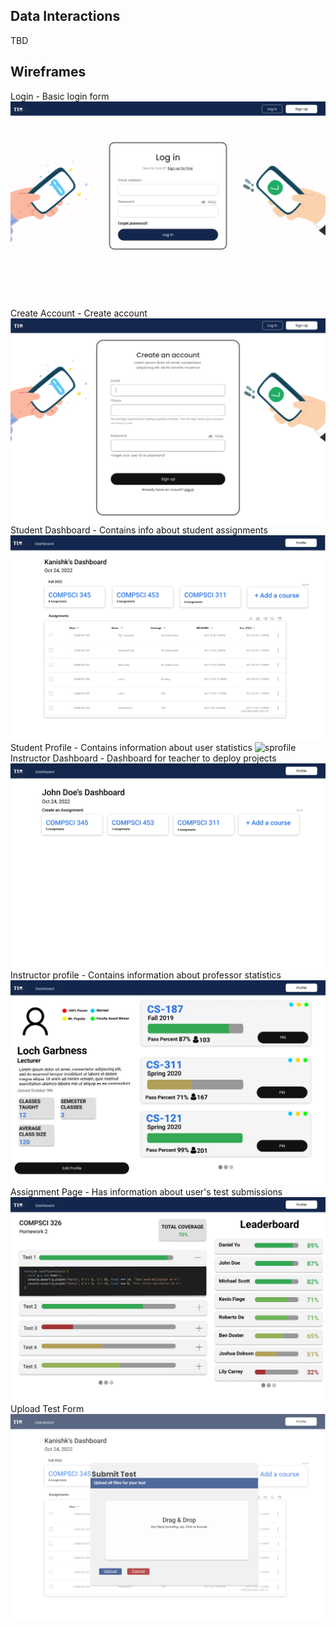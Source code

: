 ## Data Interactions
TBD

## Wireframes
Login - Basic login form
![login](wireframes/Login%20Page.png)
Create Account - Create account
![createacc](wireframes/Create%20an%20Account.png)
Student Dashboard - Contains info about student assignments
![sdash](wireframes/Student%20Dashboard.png)
Student Profile - Contains information about user statistics
![sprofile](wireframes/Student%20Profile_.png)
Instructor Dashboard - Dashboard for teacher to deploy projects
![idash](wireframes/Instructor%20Dashboard2.png)
Instructor profile - Contains information about professor statistics
![iprofile](wireframes/Instructor%20Profile2.png)
Assignment Page - Has information about user's test submissions
![ap](wireframes/Assignment%20Page.png)
Upload Test Form 
![utf](wireframes/Upload%20Test%20Form.png)
